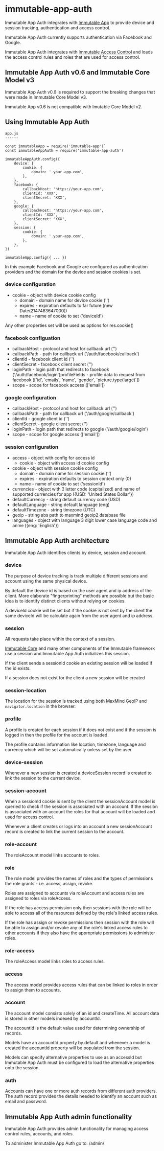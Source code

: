 # immutable-app-auth

Immutable App Auth integrates with
[Immutable App](https://www.npmjs.com/package/immutable-app)
to provide device and session tracking, authentication and access control.

Immutable App Auth currently supports authentication via Facebook and Google.

Immutable App Auth integrates with
[Immutable Access Control](https://www.npmjs.com/package/immutable-access-control)
and loads the access control rules and roles that are used for access control.

## Immutable App Auth v0.6 and Immutable Core Model v3

Immutable App Auth v0.6 is required to support the breaking changes that were made
in Immutable Core Model v3.

Immutable App v0.6 is not compatible with Imutable Core Model v2.

## Using Immutable App Auth

    app.js
    ------

    const immutableApp = require('immutable-app')`
    const immutableAppAuth = require('immutable-app-auth')

    immutableAppAuth.config({
        device: {
            cookie: {
                domain: '.your-app.com',
            },
        },
        facebook: {
            callbackHost: 'https://your-app.com',
            clientId: 'XXX',
            clientSecret: 'XXX',
        },
        google: {
            callbackHost: 'https://your-app.com',
            clientId: 'XXX',
            clientSecret: 'XXX',
        },
        session: {
            cookie: {
                domain: '.your-app.com',
            },
        },
    })

    immutableApp.config({ ... })

In this example Facebook and Google are configured as authentication providers
and the domain for the device and session cookies is set.

### device configuration

* cookie - object with device cookie config
    * domain - domain name for device cookie ('')
    * expires - expiration defaults to far future (new Date(2147483647000))
    * name - name of cookie to set ('deviceId')

Any other properties set will be used as options for res.cookie()

### facebook configuation

* callbackHost - protocol and host for callback url ('')
* callbackPath - path for callback url ('/auth/facebook/callback')
* clientId - facebook client id ('')
* clientSecret - facebook client secret ('')
* loginPath - login path that redirects to facebook ('/auth/facebook/login')profileFields - profile data to request from facebook
                (['id', 'emails', 'name', 'gender', 'picture.type(large)'])
* scope - scope for facebook access (['email'])

### google configuration

* callbackHost - protocol and host for callback url ('')
* callbackPath - path for callback url ('/auth/google/callback')
* clientId - google client id ('')
* clientSecret - google client secret ('')
* loginPath - login path that redirects to google ('/auth/google/login')
* scope - scope for google access (['email'])

### session configuration

* access - object with config for access id
    * cookie - object with access id cookie config
* cookie - object with session cookie config
    * domain - domain name for session cookie ('')
    * expires - expiration defaults to session context only (0)
    * name - name of cookie to set ('sessionId')
* currencies - object with 3 letter code (capitalized) and name of
             supported currencies for app ({USD: 'United States Dollar'})
* defaultCurrency - string default currency code (USD)
* defaultLanguage - string default language (eng)
* defaultTimezone - string timezone (UTC)
* geoip - string abs path to maxmind geoip2 database file
* languages - object with language 3 digit lower case language code and anme
            ({eng: 'English'})

## Immutable App Auth architecture

Immutable App Auth identifies clients by device, session and account.

### device

The purpose of device tracking is track multiple different sessions and account
using the same physical device.

By default the device id is based on the user agent and ip address of the
client. More elaborate "fingerprinting" methods are possible but the basic idea
is to identify distinct clients without relying on cookies.

A deviceId cookie will be set but if the cookie is not sent by the client the
same deviceId will be calculate again from the user agent and ip address.

### session

All requests take place within the context of a session.

[Immutable Core](https://www.npmjs.com/package/immutable-core) and many other
components of the Immutable framework use a session and Immutable App Auth
initializes this session.

If the client sends a sessionId cookie an existing session will be loaded if
the id exists.

If a session does not exist for the client a new session will be created

### session-location

The location for the session is tracked using both MaxMind GeoIP and
`navigator.location` in the browser.

### profile

A profile is created for each session if it does not exist and if the session
is logged in then the profile for the account is loaded.

The profile contains information like location, timezone, language and currency
which will be set automatically unless set by the user.

### device-session

Whenever a new session is created a deviceSession record is created to link the
session to the current device.

### session-account

When a sessionId cookie is sent by the client the sessionAccount model is
queried to check if the session is associated with an account. If the session
is associated with an account the roles for that account will be loaded and
used for access control.

Whenever a client creates or logs into an account a new sessionAccount record is
created to link the current session to the account.

### role-account

The roleAccount model links accounts to roles.

### role

The role model provides the names of roles and the types of permissions the role
grants - i.e. access, assign, revoke.

Roles are assigned to accounts via roleAccount and access rules are assigned to
roles via roleAccess.

If the role has access permission only then sessions with the role will be able
to access all of the resources defined by the role's linked access rules.

If the role has assign or revoke permissions then session with the role will be
able to assign and/or revoke any of the role's linked access rules to other
accounts if they also have the appropriate permissions to administer roles.

### role-access

The roleAccess model links roles to access rules.

### access

The access model provides access rules that can be linked to roles in order to
assign them to accounts.

### account

The account model consists solely of an id and createTime. All account data is
stored in other models indexed by accountId.

The accountId is the default value used for determining ownership of records.

Models have an accountId property by default and whenever a model is created
the accountId property will be populated from the session.

Models can specify alternative properties to use as an accessId but Immutable
App Auth must be configured to load the alternative properties onto the
session.

### auth

Accounts can have one or more auth records from different auth providers. The
auth record provides the details needed to identify an account such as email
and password.

## Immutable App Auth admin functionality

Immutable App Auth provides admin functionality for managing access control
rules, accounts, and roles.

To administer Immutable App Auth go to: /admin/